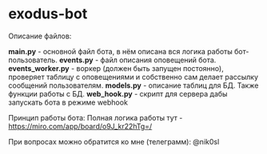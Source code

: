 # exodus-bot

Описание файлов:

**main.py** - основной файл бота, в нём описана вся логика работы бот-пользователь. 
**events.py** - файл описания оповещений бота.
**events_worker.py** - воркер (должен быть запущен постоянно), проверяет таблицу с оповещениями и собственно сам делает рассылку сообщений пользователям.
**models.py** - описание таблиц для БД. Также функции работы с БД.
**web_hook.py** - скрипт для сервера дабы запускать бота в режиме webhook


Принцип работы бота:
Полная логика работы тут - https://miro.com/app/board/o9J_kr22hTg=/

При вопросах можно обратится ко мне (телеграмм): @nik0sl